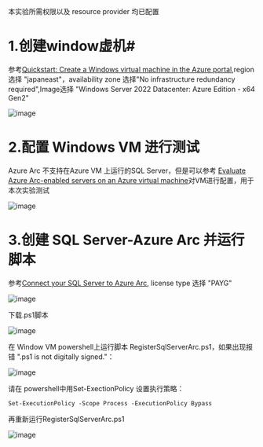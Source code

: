 本实验所需权限以及 resource provider 均已配置

# 1.创建window虚机#

参考[Quickstart: Create a Windows virtual machine in the Azure portal](https://learn.microsoft.com/zh-cn/azure/virtual-machines/windows/quick-create-portal),region 选择 "japaneast"，availability zone 选择"No infrastructure redundancy required",Image选择 "Windows Server 2022 Datacenter: Azure Edition - x64 Gen2"

![image](https://user-images.githubusercontent.com/34478391/226507704-66a5f75b-b793-4647-b4f4-e7a1ab119c55.png)

# 2.配置 Windows VM 进行测试

Azure Arc 不支持在Azure VM 上运行的SQL Server，但是可以参考 [Evaluate Azure Arc-enabled servers on an Azure virtual machine](https://learn.microsoft.com/zh-cn/azure/azure-arc/servers/plan-evaluate-on-azure-virtual-machine#reconfigure-azure-vm)对VM进行配置，用于本次实验测试

![image](https://user-images.githubusercontent.com/34478391/226508124-7f2d5c42-236b-4680-99d3-c9a47b8bfb6e.png)

# 3.创建 SQL Server-Azure Arc 并运行脚本

参考[Connect your SQL Server to Azure Arc](https://learn.microsoft.com/zh-cn/sql/sql-server/azure-arc/connect?view=sql-server-ver16&tabs=linux), license type 选择 "PAYG"

![image](https://user-images.githubusercontent.com/34478391/226508795-fbccc931-f8cc-4da9-b08b-7da0900b8f99.png)

下载.ps1脚本

![image](https://user-images.githubusercontent.com/34478391/226508846-8bd393bf-0230-4aae-8ad8-9bf9f45ae47e.png)

在 Window VM powershell上运行脚本 RegisterSqlServerArc.ps1，如果出现报错 ".ps1 is not digitally signed."：

![image](https://user-images.githubusercontent.com/34478391/226509131-bf212212-6d73-4077-bc9b-302d87209190.png)

请在 powershell中用Set-ExectionPolicy 设置执行策略：
```
Set-ExecutionPolicy -Scope Process -ExecutionPolicy Bypass
```

再重新运行RegisterSqlServerArc.ps1

![image](https://user-images.githubusercontent.com/34478391/226509579-dddfbcc7-ccd3-4bca-8d7b-632ae9c1eb92.png)


